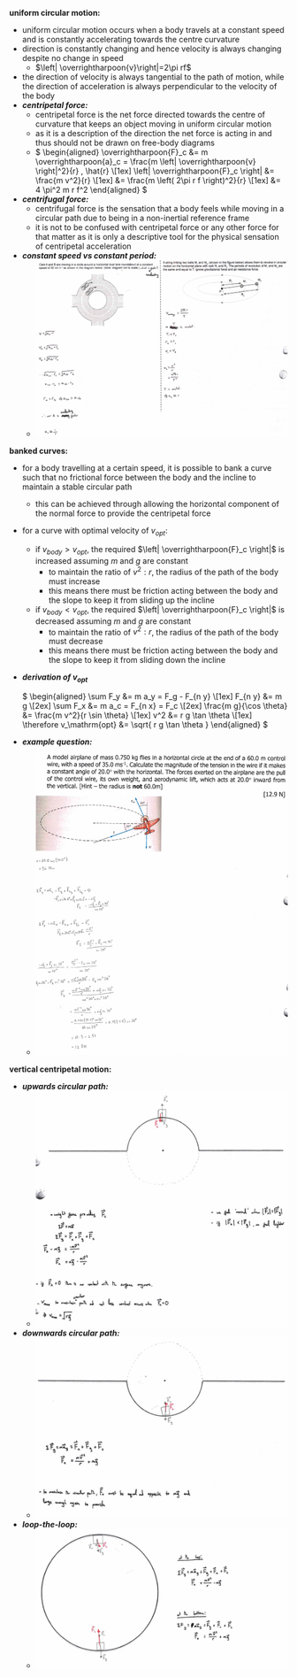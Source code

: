 **uniform circular motion:**
- uniform circular motion occurs when a body travels at a constant speed and is constantly accelerating towards the centre curvature
- direction is constantly changing and hence velocity is always changing despite no change in speed
  - $\left| \overrightharpoon{v}\right|=2\pi rf$
- the direction of velocity is always tangential to the path of motion, while the direction of acceleration is always perpendicular to the velocity of the body
- ***centripetal force:***
  - centripetal force is the net force directed towards the centre of curvature that keeps an object moving in uniform circular motion
  - as it is a description of the direction the net force is acting in and thus should not be drawn on free-body diagrams
  - $
\begin{aligned}
\overrightharpoon{F}_c &= m \overrightharpoon{a}_c = \frac{m \left| \overrightharpoon{v} \right|^2}{r} \, \hat{r} \\[1ex]
\left| \overrightharpoon{F}_c \right| &= \frac{m v^2}{r} \\[1ex]
&= \frac{m \left( 2\pi r f \right)^2}{r} \\[1ex]
&= 4 \pi^2 m r f^2
\end{aligned}
$
- ***centrifugal force:***
  - centrifugal force is the sensation that a body feels while moving in a circular path due to being in a non-inertial reference frame
  - it is not to be confused with centripetal force or any other force for that matter as it is only a descriptive tool for the physical sensation of centripetal acceleration
- ***constant speed vs constant period:***
  - ![](./images/image_1.846ae21b.png)

**banked curves:**
- for a body travelling at a certain speed, it is possible to bank a curve such that no frictional force between the body and the incline to maintain a stable circular path
  - this can be achieved through allowing the horizontal component of the normal force to provide the centripetal force
- for a curve with optimal velocity of ${v}_{opt}$:
  - if ${v}_{body}>{v}_{opt}$, the required $\left| \overrightharpoon{F}_c \right|$ is increased assuming $m$ and $g$ are constant
    - to maintain the ratio of ${v}^{2}:r$, the radius of the path of the body must increase
    - this means there must be friction acting between the body and the slope to keep it from sliding up the incline
  - if ${v}_{body}<{v}_{opt}$, the required $\left| \overrightharpoon{F}_c \right|$ is decreased assuming $m$ and $g$ are constant
    - to maintain the ratio of ${v}^{2}:r$, the radius of the path of the body must decrease
    - this means there must be friction acting between the body and the slope to keep it from sliding down the incline
- ***derivation of $\bm{v_{opt}}$***

  $
  \begin{aligned}
  \sum F_y &= m a_y = F_g - F_{n y} \\[1ex]
  F_{n y} &= m g \\[2ex]
  \sum F_x &= m a_c = F_{n x} = F_c \\[2ex]
  \frac{m g}{\cos \theta} &= \frac{m v^2}{r \sin \theta} \\[1ex]
  v^2 &= r g \tan \theta \\[1ex]
  \therefore v_\mathrm{opt} &= \sqrt{ r g \tan \theta }
  \end{aligned}
  $

- ***example question:***
  - ![](./images/image_2.518856ba.png)

**vertical centripetal motion:**
- ***upwards circular path:***
  - ![](./images/image_3.d4adc590.png)
- ***downwards circular path:***
  - ![](./images/image_4.db8ba1ad.png)
- ***loop-the-loop:***
  - ![](./images/image_5.3e9dcf7b.png)
